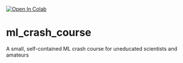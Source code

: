 [![Open In Colab](https://colab.research.google.com/assets/colab-badge.svg)](https://colab.research.google.com/drive/1S16betpBJNt2OYzywkEV-wKnF7u43w3l)

# ml_crash_course
A small, self-contained ML crash course for uneducated scientists and amateurs
